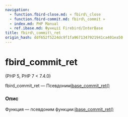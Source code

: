```yaml
---
navigation:
  - function.fbird-close.md: « fbird\_close
  - function.fbird-commit.md: fbird\_commit »
  - index.md: PHP Manual
  - ref.ibase.md: Функції Firebird/InterBase
title: fbird\_commit\_ret
origin_hash: ddf652f5224dc9f1fa9671347921941ca401ea50
---
```

# fbird\_commit\_ret

(PHP 5, PHP 7 < 7.4.0)

fbird\_commit\_ret — Псевдоним[ibase\_commit\_ret()](function.ibase-commit-ret.md)

### Опис

Функция — псевдоним функции:[ibase\_commit\_ret()](function.ibase-commit-ret.md)
